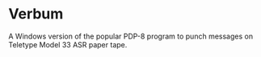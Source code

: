 # Verbum
A Windows version of the popular PDP-8 program to punch messages on Teletype Model 33 ASR paper tape.
